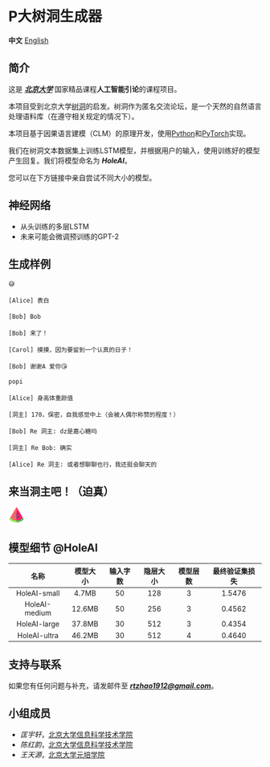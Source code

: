 # P大树洞生成器

**中文** [English](index.md)

## 简介

这是 [***北京大学***](https://www.pku.edu.cn) 国家精品课程**人工智能引论**的课程项目。

本项目受到北京大学[树洞](https://pkuhelper.pku.edu.cn/hole/)的启发。树洞作为匿名交流论坛，是一个天然的自然语言处理语料库（在遵守相关规定的情况下）。

本项目基于因果语言建模（CLM）的原理开发，使用[Python](https://www.python.org)和[PyTorch](https://pytorch.org)实现。

我们在树洞文本数据集上训练LSTM模型，并根据用户的输入，使用训练好的模型产生回复。我们将模型命名为 ***HoleAI***。

您可以在下方链接中亲自尝试不同大小的模型。

## 神经网络

- 从头训练的多层LSTM
- 未来可能会微调预训练的GPT-2

## 生成样例
```
😅

[Alice] 表白

[Bob] Bob

[Bob] 来了！

[Carol] 摸摸，因为要留到一个认真的日子！

[Bob] 谢谢A 爱你😘
```
```
popi

[Alice] 身高体重颜值

[洞主] 170，保密，自我感觉中上（会被人偶尔称赞的程度！）

[Bob] Re 洞主: dz是嘉心糖吗

[洞主] Re Bob: 确实

[Alice] Re 洞主: 或者想聊聊也行，我还挺会聊天的
```

## 来当洞主吧！（迫真）

<!-- [😅😅😅😅😅😅😅😅😅😅😅😅😅😅😅😅😅😅😅😅😅😅😅😅😅😅😅😅😅😅😅😅😅😅](https://share.streamlit.io/hirojifukuyama/pkuhole/app.py) -->
[![](Unknown)](https://share.streamlit.io/hirojifukuyama/pkuhole/app.py)

## 模型细节 @HoleAI

|名称|模型大小|输入字数|隐层大小|模型层数|最终验证集损失|
| :------: | :------: | :------: | :------: | :------: | :------: |
|HoleAI-small|4.7MB|50|128|3|1.5476|
|HoleAI-medium|12.6MB|50|256|3|0.4562|
|HoleAI-large|37.8MB|30|512|3|0.4354|
|HoleAI-ultra|46.2MB|30|512|4|0.4640|

## 支持与联系

如果您有任何问题与补充，请发邮件至 ***rtzhao1912@gmail.com***。

## 小组成员
- *匡宇轩*，[北京大学信息科学技术学院](https://eecs.pku.edu.cn)
- *陈红韵*，[北京大学信息科学技术学院](https://eecs.pku.edu.cn)
- *王天源*，[北京大学元培学院](https://yuanpei.pku.edu.cn)